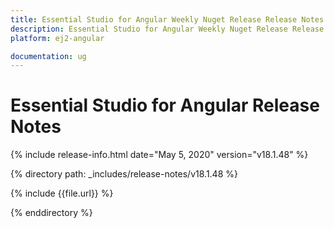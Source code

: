 ```yaml
---
title: Essential Studio for Angular Weekly Nuget Release Release Notes  
description: Essential Studio for Angular Weekly Nuget Release Release Notes  
platform: ej2-angular

documentation: ug
---
```


# Essential Studio for  Angular  Release Notes  

{% include release-info.html date="May 5, 2020"   version="v18.1.48"  %} 

{% directory path: _includes/release-notes/v18.1.48 %}

{% include {{file.url}} %}

{% enddirectory %}
